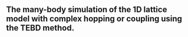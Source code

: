 ## The many-body simulation of the 1D lattice model with complex hopping or coupling using the TEBD method.
